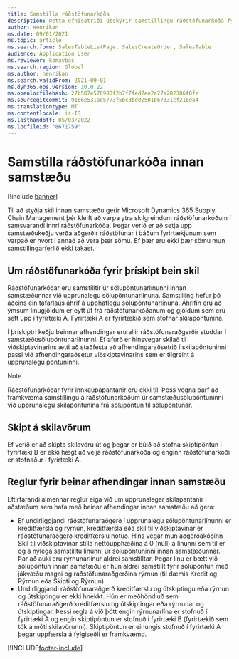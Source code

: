 ```yaml
---
title: Samstilla ráðstöfunarkóða
description: Þetta efnisatriði útskýrir samstillingu ráðstöfunarkóða fyrir samstæðuviðskipti
author: Henrikan
ms.date: 09/01/2021
ms.topic: article
ms.search.form: SalesTableListPage, SalesCreateOrder, SalesTable
audience: Application User
ms.reviewer: kamaybac
ms.search.region: Global
ms.author: henrikan
ms.search.validFrom: 2021-09-01
ms.dyn365.ops.version: 10.0.22
ms.openlocfilehash: 27b587e576900f2b7f7fed7ee2a27a282306f0fe
ms.sourcegitcommit: 9166e531ae5773f5bc3bd02501b67331cf216da4
ms.translationtype: MT
ms.contentlocale: is-IS
ms.lasthandoff: 05/03/2022
ms.locfileid: "8671759"
---
```

# <a name="synchronize-intercompany-disposition-codes"></a>Samstilla ráðstöfunarkóða innan samstæðu

[!include [banner](../../includes/banner.md)]

Til að styðja skil innan samstæðu gerir Microsoft Dynamics 365 Supply Chain Management þér kleift að varpa ytra skilgreindum ráðstöfunarkóðum í samsvarandi innri ráðstöfunarkóða. Þegar verið er að setja upp samstæðukeðju verða aðgerðir ráðstöfunar í báðum fyrirtækjunum sem varpað er hvort í annað að vera þær sömu. Ef þær eru ekki þær sömu mun samstillingarferlið ekki takast.

## <a name="about-disposition-codes-for-three-legged-direct-returns"></a>Um ráðstöfunarkóða fyrir þrískipt bein skil

Ráðstöfunarkóðar eru samstilltir úr sölupöntunarlínunni innan samstæðunnar við upprunalegu sölupöntunarlínuna. Samstilling hefur þó aðeins ein tafarlaus áhrif á upphaflegu sölupöntunarlínuna. Áhrifin eru að ýmsum línugjöldum er eytt út frá ráðstöfunarkóðanum og gjöldum sem eru sett upp í fyrirtæki A. Fyrirtæki A er fyrirtækið sem stofnar skilapöntunina.

Í þrískiptri keðju beinnar afhendingar eru allir ráðstöfunaraðgerðir studdar í samstæðusölupöntunarlínunni. Ef afurð er hinsvegar skilað til viðskiptavinarins ætti að staðfesta að afhendingaraðsetrið í skilapöntuninni passi við afhendingaraðsetur viðskiptavinarins sem er tilgreint á upprunalegu pöntuninni.

> [!NOTE]
> Ráðstöfunarkóðar fyrir innkaupapantanir eru ekki til. Þess vegna þarf að framkvæma samstillingu á ráðstöfunarkóðum úr samstæðusölupöntuninni við upprunalegu skilapöntunina frá sölupöntun til sölupöntunar.

## <a name="replacing-returned-items"></a>Skipt á skilavörum

Ef verið er að skipta skilavöru út og þegar er búið að stofna skiptipöntun í fyrirtæki B er ekki hægt að velja ráðstöfunarkóða og enginn ráðstöfunarkóði er stofnaður í fyrirtæki A.

## <a name="rules-for-intercompany-direct-deliveries"></a>Reglur fyrir beinar afhendingar innan samstæðu

Eftirfarandi almennar reglur eiga við um upprunalegar skilapantanir í aðstæðum sem hafa með beinar afhendingar innan samstæðu að gera:

- Ef undirliggjandi ráðstöfunaraðgerð í upprunalegu sölupöntunarlínunni er kreditfærsla og rýrnun, kreditfærsla eða skil til viðskiptavinar er ráðstöfunaraðgerð kreditfærslu notuð. Hins vegar mun aðgerðakóðinn Skil til viðskiptavinar stilla nettóupphæðina á 0 (núll) á línunni sem til er og á nýlega samstilltu línunni úr sölupöntuninni innan samstæðunnar. Þar að auki eru rýrnunarlínur aldrei samstilltar. Þegar línu er bætt við sölupöntun innan samstæðu er hún aldrei samstillt fyrir sölupöntun með jákvæðu magni og ráðstöfunaraðgerðina rýrnun (til dæmis Kredit og Rýrnun eða Skipti og Rýrnun).
- Undirliggjandi ráðstöfunaraðgerð kreditfærslu og útskiptingu eða rýrnun og útskiptingu er ekki hnekkt. Hún er meðhöndluð sem ráðstöfunaraðgerð kreditfærslu og útskiptingar eða rýrnunar og útskiptingar. Þessi regla á við þótt engin rýrnunarlína er stofnuð í fyrirtæki A og engin skiptipöntun er stofnuð í fyrirtæki B (fyrirtækið sem tók á móti skilavörunni). Skiptipöntun er einungis stofnuð í fyrirtæki A þegar uppfærsla á fylgiseðli er framkvæmd.

[!INCLUDE[footer-include](../../includes/footer-banner.md)]
